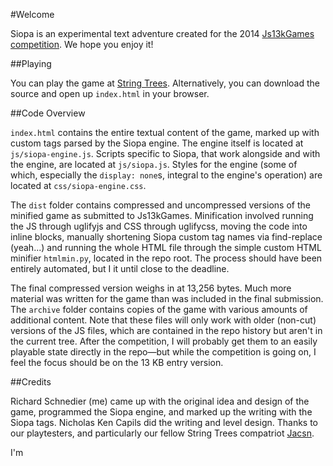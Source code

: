 #Welcome

Siopa is an experimental text adventure created for the 2014 [Js13kGames
competition](http://js13kgames.com/). We hope you enjoy it!

##Playing

You can play the game at [String Trees](http://stringtrees.com/games/siopa).
Alternatively, you can download the source and open up `index.html` in your
browser.

##Code Overview

`index.html` contains the entire textual content of the game, marked up with
custom tags parsed by the Siopa engine. The engine itself is located at
`js/siopa-engine.js`. Scripts specific to Siopa, that work alongside and with
the engine, are located at `js/siopa.js`. Styles for the engine (some of which,
especially the `display: none`s, integral to the engine's operation) are located
at `css/siopa-engine.css`.

The `dist` folder contains compressed and uncompressed versions of the minified
game as submitted to Js13kGames. Minification involved running the JS through
uglifyjs and CSS through uglifycss, moving the code into inline blocks,
manually shortening Siopa custom tag names via find-replace (yeah...) and
running the whole HTML file through the simple custom HTML minifier
`htmlmin.py`, located in the repo root. The process should have been entirely
automated, but I it until close to the deadline.

The final compressed version weighs in at 13,256 bytes. Much more material was
written for the game than was included in the final submission. The `archive`
folder contains copies of the game with various amounts of additional content.
Note that these files will only work with older (non-cut) versions of the JS
files, which are contained in the repo history but aren't in the current tree.
After the competition, I will probably get them to an easily playable state
directly in the repo&mdash;but while the competition is going on, I feel the
focus should be on the 13 KB entry version.

##Credits

Richard Schnedier (me) came up with the original idea and design of the game,
programmed the Siopa engine, and marked up the writing with the Siopa tags.
Nicholas Ken Capils did the writing and level design. Thanks to our
playtesters, and particularly our fellow String Trees compatriot
[Jacsn](https://jacsn.net).

I'm
